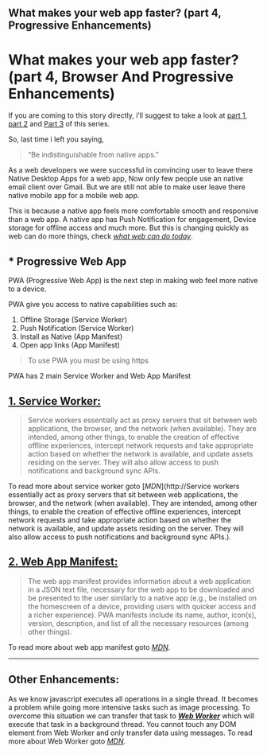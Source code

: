 ## What makes your web app faster? (part 4, Progressive Enhancements)

# What makes your web app faster? (part 4, Browser And Progressive Enhancements)


If you are coming to this story directly, i’ll suggest to take a look at [part 1](/tej-writes/what-makes-your-web-app-faster-part-1-databases-c3899c402d72), [part 2](/tej-writes/what-makes-your-web-app-faster-part-2-caching-f24cc9a960e5) and [Part 3](/tej-writes/what-makes-your-web-app-faster-part-3-client-app-4ec0d4fde428) of this series.

So, last time i left you saying,

> “Be indistinguishable from native apps.”

As a web developers we were successful in convincing user to leave there Native Desktop Apps for a web app, Now only few people use an native email client over Gmail. But we are still not able to make user leave there native mobile app for a mobile web app.

This is because a native app feels more comfortable smooth and responsive than a web app. A native app has Push Notification for engagement, Device storage for offline access and much more. But this is changing quickly as web can do more things, check [_what web can do today_](https://whatwebcando.today/).



## * Progressive Web App

PWA (Progressive Web App) is the next step in making web feel more native to a device.

PWA give you access to native capabilities such as:

1.  Offline Storage (Service Worker)
2.  Push Notification (Service Worker)
3.  Install as Native (App Manifest)
4.  Open app links (App Manifest)

> To use PWA you must be using https

PWA has 2 main Service Worker and Web App Manifest

## [1\. Service Worker:](https://developer.mozilla.org/en-US/docs/Web/API/Service_Worker_API)

> Service workers essentially act as proxy servers that sit between web applications, the browser, and the network (when available). They are intended, among other things, to enable the creation of effective offline experiences, intercept network requests and take appropriate action based on whether the network is available, and update assets residing on the server. They will also allow access to push notifications and background sync APIs.

To read more about service worker goto [_MDN_](http://Service workers essentially act as proxy servers that sit between web applications, the browser, and the network (when available). They are intended, among other things, to enable the creation of effective offline experiences, intercept network requests and take appropriate action based on whether the network is available, and update assets residing on the server. They will also allow access to push notifications and background sync APIs.).

## [2\. Web App Manifest:](https://developer.mozilla.org/en-US/docs/Web/Manifest)

> The web app manifest provides information about a web application in a JSON text file, necessary for the web app to be downloaded and be presented to the user similarly to a native app (e.g., be installed on the homescreen of a device, providing users with quicker access and a richer experience). PWA manifests include its name, author, icon(s), version, description, and list of all the necessary resources (among other things).

To read more about web app manifest goto [_MDN_](https://developer.mozilla.org/en-US/docs/Web/Manifest).

* * *

## Other Enhancements:

As we know javascript executes all operations in a single thread. It becomes a problem while going more intensive tasks such as image processing. To overcome this situation we can transfer that task to [**_Web Worker_**](https://developer.mozilla.org/en-US/docs/Web/API/Web_Workers_API) which will execute that task in a background thread. You cannot touch any DOM element from Web Worker and only transfer data using messages. To read more about Web Worker goto [_MDN_](https://developer.mozilla.org/en-US/docs/Web/API/Web_Workers_API).